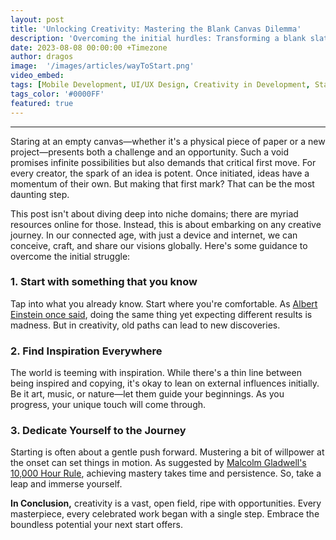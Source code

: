 ```yaml
---
layout: post
title: 'Unlocking Creativity: Mastering the Blank Canvas Dilemma'
description: 'Overcoming the initial hurdles: Transforming a blank slate into a masterpiece.'
date: 2023-08-08 00:00:00 +Timezone
author: dragos
image:  '/images/articles/wayToStart.png'
video_embed:
tags: [Mobile Development, UI/UX Design, Creativity in Development, Starting Strategies, Dreamcraft Tips, Design Inspiration, Development Techniques]
tags_color: '#0000FF'
featured: true
---
```


---
Staring at an empty canvas—whether it's a physical piece of paper or a new project—presents both a challenge and an opportunity. Such a void promises infinite possibilities but also demands that critical first move. For every creator, the spark of an idea is potent. Once initiated, ideas have a momentum of their own. But making that first mark? That can be the most daunting step.

This post isn't about diving deep into niche domains; there are myriad resources online for those. Instead, this is about embarking on any creative journey. In our connected age, with just a device and internet, we can conceive, craft, and share our visions globally. Here's some guidance to overcome the initial struggle:

### 1. Start with something that you know
Tap into what you already know. Start where you're comfortable. As [Albert Einstein once said](https://quoteinvestigator.com/2017/03/23/same/), doing the same thing yet expecting different results is madness. But in creativity, old paths can lead to new discoveries.

### 2. Find Inspiration Everywhere
The world is teeming with inspiration. While there's a thin line between being inspired and copying, it's okay to lean on external influences initially. Be it art, music, or nature—let them guide your beginnings. As you progress, your unique touch will come through.

### 3. Dedicate Yourself to the Journey
Starting is often about a gentle push forward. Mustering a bit of willpower at the onset can set things in motion. As suggested by [Malcolm Gladwell's 10,000 Hour Rule](https://youtu.be/5MgBikgcWnY), achieving mastery takes time and persistence. So, take a leap and immerse yourself.

**In Conclusion,** creativity is a vast, open field, ripe with opportunities. Every masterpiece, every celebrated work began with a single step. Embrace the boundless potential your next start offers.

